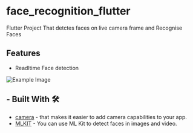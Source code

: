 # face_recognition_flutter
Flutter Project That detctes faces on live camera frame and Recognise Faces 

## Features
- Readltime Face detection 

![Example Image](https://drive.google.com/uc?id=1gOijxi2-H-yoUNJWENJvLgyNYJNGUMwd)

## - Built With 🛠
- [camera](https://pub.dev/packages/camera) - that makes it easier to add camera capabilities to your app.
- [MLKIT](https://developers.google.com/ml-kit/vision/face-detection/android) - You can use ML Kit to detect faces in images and video.